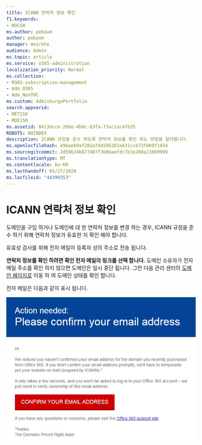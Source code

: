 ```yaml
---
title: ICANN 연락처 정보 확인
f1.keywords:
- NOCSH
ms.author: pebaum
author: pebaum
manager: mnirkhe
audience: Admin
ms.topic: article
ms.service: o365-administration
localization_priority: Normal
ms.collection:
- M365-subscription-management
- Adm_O365
- Adm_NonTOC
ms.custom: AdminSurgePortfolio
search.appverid:
- MET150
- MOE150
ms.assetid: 0413dcce-26be-4b8c-b3fa-73ac1ac4fb35
ROBOTS: NOINDEX
description: ICANN 규정을 준수 하도록 연락처 정보를 확인 하는 방법을 알아봅니다.
ms.openlocfilehash: e96ae69af282af84595283a431ccb73f869f1454
ms.sourcegitcommit: 2d59b24b877487f3b84aefdc7b1e200a21009999
ms.translationtype: MT
ms.contentlocale: ko-KR
ms.lasthandoff: 05/27/2020
ms.locfileid: "44399353"
---
```

# <a name="icann-verification-of-contact-information"></a>ICANN 연락처 정보 확인

도메인을 구입 하거나 도메인에 대 한 연락처 정보를 변경 하는 경우, ICANN 규정을 준수 하기 위해 연락처 정보가 유효한 지 확인 해야 합니다.

유효성 검사를 위해 전자 메일이 등록자 성의 주소로 전송 됩니다.

 **연락처 정보를 확인 하려면 확인 전자 메일의 링크를 선택 합니다.** 도메인 소유자가 전자 메일 주소를 확인 하지 않으면 도메인은 일시 중단 됩니다. 그런 다음 관리 센터의 [도메인 페이지로](https://admin.microsoft.com/adminportal/home?ref=Domains) 이동 하 여 도메인 상태를 확인 합니다.

전자 메일은 다음과 같이 표시 됩니다.

![전자 메일 예](../../media/8bf27c08-510c-4d49-b152-8d047d038f1f.jpg)


